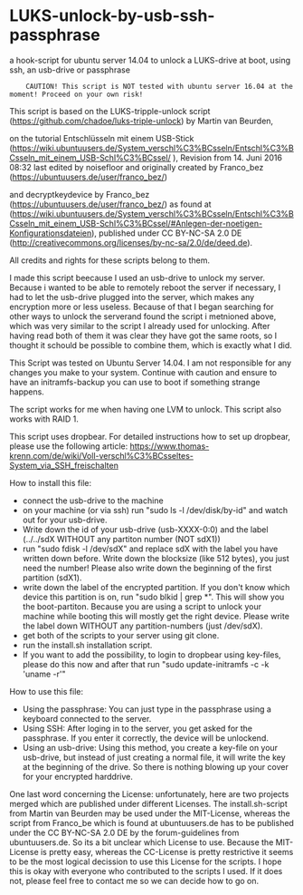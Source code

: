 # LUKS-unlock-by-usb-ssh-passphrase
a hook-script for ubuntu server 14.04 to unlock a LUKS-drive at boot, using ssh, an usb-drive or passphrase

        CAUTION! This script is NOT tested with ubuntu server 16.04 at the moment! Proceed on your own risk!

This script is based on the LUKS-tripple-unlock script (https://github.com/chadoe/luks-triple-unlock) by Martin van Beurden, 

on the tutorial Entschlüsseln mit einem USB-Stick (https://wiki.ubuntuusers.de/System_verschl%C3%BCsseln/Entschl%C3%BCsseln_mit_einem_USB-Schl%C3%BCssel/ ),
Revision from 14. Juni 2016 08:32 last edited by noisefloor and originally created by Franco_bez (https://ubuntuusers.de/user/franco_bez/)

and decryptkeydevice by Franco_bez (https://ubuntuusers.de/user/franco_bez/) as found at (https://wiki.ubuntuusers.de/System_verschl%C3%BCsseln/Entschl%C3%BCsseln_mit_einem_USB-Schl%C3%BCssel/#Anlegen-der-noetigen-Konfigurationsdateien), published under CC BY-NC-SA 2.0 DE (http://creativecommons.org/licenses/by-nc-sa/2.0/de/deed.de).

All credits and rights for these scripts belong to them.

I made this script beecause I used an usb-drive to unlock my server. Because i wanted to be able to remotely reboot the server if necessary,
I had to let the usb-drive plugged into the server, which makes any encryption more or less useless. Because of that I began searching
for other ways to unlock the serverand found the script i metnioned above, which was very similar to the script I already used for unlocking.
After having read both of them it was clear they have got the same roots, so I thought it schould be possible to combine them, which is
exactly what I did.


This Script was tested on Ubuntu Server 14.04. I am not responsible for any changes you make to your system. Continue with caution and ensure to have an initramfs-backup you can use to boot if something strange happens.

The script works for me when having one LVM to unlock. This script also works with RAID 1.

This script uses dropbear. For detailed instructions how to set up dropbear, please use the following article: 
https://www.thomas-krenn.com/de/wiki/Voll-verschl%C3%BCsseltes-System_via_SSH_freischalten

How to install this file:
- connect the usb-drive to the machine
- on your machine (or via ssh) run "sudo ls -l /dev/disk/by-id" and watch out for your usb-drive.
- Write down the id of your usb-drive (usb-XXXX-0:0) and the label (../../sdX  WITHOUT any partiton number (NOT sdX1))
- run "sudo fdisk -l /dev/sdX" and replace sdX with the label you have written down before. Write down the blocksize (like 512 bytes), you just need the number! Please also write down the beginning of the first partition (sdX1).
- write down the label of the encrypted partition. If you don't know which device this partition is on, run "sudo blkid | grep *". This will show you the boot-partiton. Because you are using a script to unlock your machine while booting this will mostly get the right device. Please write the label down WITHOUT any partition-numbers (just /dev/sdX). 
- get both of the scripts to your server using git clone.
- run the install.sh installation script.
- If you want to add the possibility, to login to dropbear using key-files, please do this now and after that run "sudo update-initramfs -c -k 'uname -r'"

How to use this file:
- Using the passphrase:
You can just type in the passphrase using a keyboard connected to the server.
- Using SSH:
After loging in to the server, you get asked for the passphrase. If you enter it correctly, the device will be unlockend.
- Using an usb-drive:
Using this method, you create a key-file on your usb-drive, but instead of just creating a normal file, it will write the key at the beginning
of the drive. So there is nothing blowing up your cover for your encrypted harddrive.

One last word concerning the License:
unfortunately, here are two projects merged which are published under different Licenses. The install.sh-script from Martin van Beurden
may be used under the MIT-License, whereas the script from Franco_be which is found at ubuntuusers.de has to be published under the 
CC BY-NC-SA 2.0 DE by the forum-guidelines from ubuntuusers.de.
So its a bit unclear which License to use. Because the MIT-License is pretty easy, whereas the CC-License is pretty restrictive it 
seems to be the most logical decission to use this License for the scripts. I hope this is okay with everyone who contributed to the 
scripts I used. If it does not, please feel free to contact me so we can decide how to go on.
